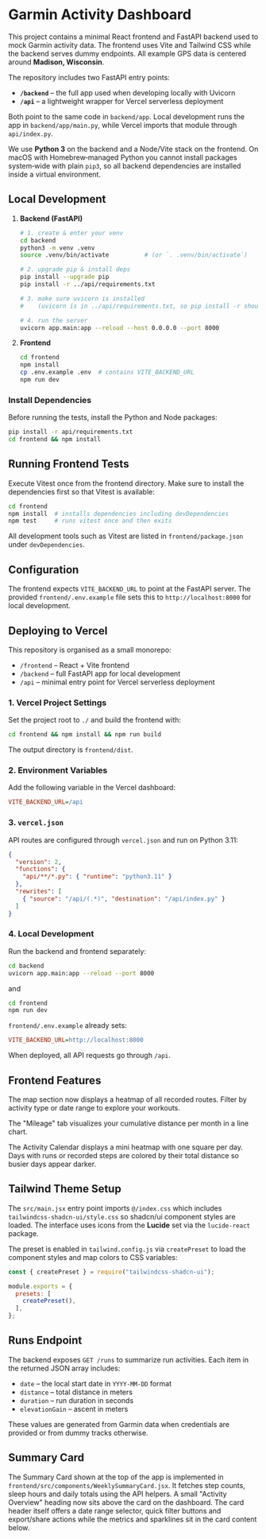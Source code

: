 # Garmin Activity Dashboard

This project contains a minimal React frontend and FastAPI backend used to mock
Garmin activity data. The frontend uses Vite and Tailwind CSS while the backend
serves dummy endpoints. All example GPS data is centered around **Madison, Wisconsin**.

The repository includes two FastAPI entry points:

- **`/backend`** – the full app used when developing locally with Uvicorn
- **`/api`** – a lightweight wrapper for Vercel serverless deployment

Both point to the same code in `backend/app`. Local development runs the app in
`backend/app/main.py`, while Vercel imports that module through `api/index.py`.

We use **Python&nbsp;3** on the backend and a Node/Vite stack on the frontend.
On macOS with Homebrew‑managed Python you cannot install packages system‑wide
with plain `pip3`, so all backend dependencies are installed inside a virtual
environment.

## Local Development

1. **Backend (FastAPI)**
   ```bash
   # 1. create & enter your venv
   cd backend
   python3 -m venv .venv
   source .venv/bin/activate          # (or `. .venv/bin/activate`)

   # 2. upgrade pip & install deps
   pip install --upgrade pip
   pip install -r ../api/requirements.txt

   # 3. make sure uvicorn is installed
   #    (uvicorn is in ../api/requirements.txt, so pip install -r should have put it in .venv)

   # 4. run the server
   uvicorn app.main:app --reload --host 0.0.0.0 --port 8000
   ```
2. **Frontend**
   ```bash
   cd frontend
   npm install
   cp .env.example .env  # contains VITE_BACKEND_URL
   npm run dev
   ```
### Install Dependencies

Before running the tests, install the Python and Node packages:

```bash
pip install -r api/requirements.txt
cd frontend && npm install
```

## Running Frontend Tests

Execute Vitest once from the frontend directory. Make sure to install the
dependencies first so that Vitest is available:

```bash
cd frontend
npm install  # installs dependencies including devDependencies
npm test     # runs vitest once and then exits
```

All development tools such as Vitest are listed in `frontend/package.json` under
`devDependencies`.

## Configuration

The frontend expects `VITE_BACKEND_URL` to point at the FastAPI server.
The provided `frontend/.env.example` file sets this to
`http://localhost:8000` for local development.

## Deploying to Vercel

This repository is organised as a small monorepo:

- `/frontend` – React + Vite frontend
- `/backend` – full FastAPI app for local development
- `/api` – minimal entry point for Vercel serverless deployment

### 1. Vercel Project Settings
Set the project root to `./` and build the frontend with:

```bash
cd frontend && npm install && npm run build
```

The output directory is `frontend/dist`.

### 2. Environment Variables
Add the following variable in the Vercel dashboard:

```ini
VITE_BACKEND_URL=/api
```

### 3. `vercel.json`
API routes are configured through `vercel.json` and run on Python&nbsp;3.11:

```json
{
  "version": 2,
  "functions": {
    "api/**/*.py": { "runtime": "python3.11" }
  },
  "rewrites": [
    { "source": "/api/(.*)", "destination": "/api/index.py" }
  ]
}
```

### 4. Local Development
Run the backend and frontend separately:

```bash
cd backend
uvicorn app.main:app --reload --port 8000
```

and

```bash
cd frontend
npm run dev
```

`frontend/.env.example` already sets:

```ini
VITE_BACKEND_URL=http://localhost:8000
```

When deployed, all API requests go through `/api`.
## Frontend Features

The map section now displays a heatmap of all recorded routes. Filter by
activity type or date range to explore your workouts.

The "Mileage" tab visualizes your cumulative distance per month in a line chart.

The Activity Calendar displays a mini heatmap with one square per day. Days with
runs or recorded steps are colored by their total distance so busier days appear
darker.

## Tailwind Theme Setup

The `src/main.jsx` entry point imports `@/index.css` which includes `tailwindcss-shadcn-ui/style.css` so shadcn/ui component styles are loaded. The interface uses icons from the **Lucide** set via the `lucide-react` package.

The preset is enabled in `tailwind.config.js` via `createPreset` to load the component styles and map colors to CSS variables:

```js
const { createPreset } = require("tailwindcss-shadcn-ui");

module.exports = {
  presets: [
    createPreset(),
  ],
};
```

## Runs Endpoint

The backend exposes `GET /runs` to summarize run activities. Each item in the
returned JSON array includes:

- `date` – the local start date in `YYYY-MM-DD` format
- `distance` – total distance in meters
- `duration` – run duration in seconds
- `elevationGain` – ascent in meters

These values are generated from Garmin data when credentials are provided or
from dummy tracks otherwise.

## Summary Card

The Summary Card shown at the top of the app is implemented in
`frontend/src/components/WeeklySummaryCard.jsx`. It fetches step counts, sleep
hours and daily totals using the API helpers. A small "Activity Overview" heading
now sits above the card on the dashboard. The card header itself offers a date
range selector, quick filter buttons and export/share actions while the metrics
and sparklines sit in the card content below.

